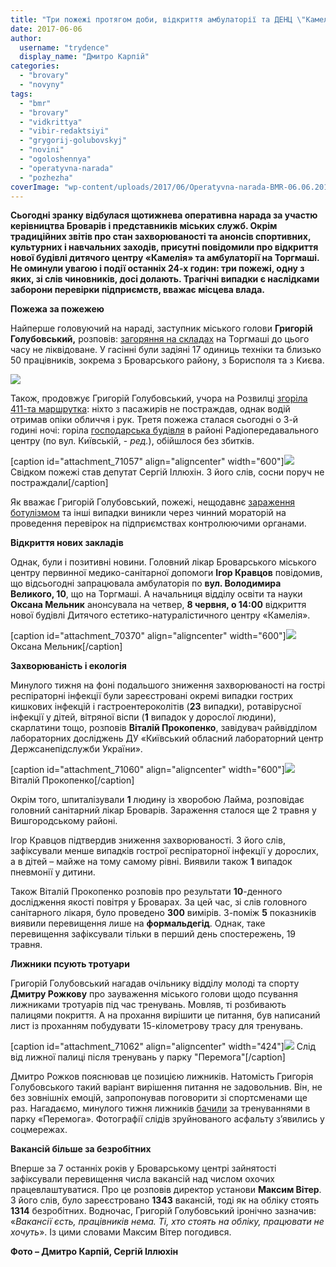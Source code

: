 ```yaml
---
title: "Три пожежі протягом доби, відкриття амбулаторії та ДЕНЦ \"Камелія\", - оперативні новини"
date: 2017-06-06
author: 
  username: "trydence"
  display_name: "Дмитро Карпій"
categories: 
  - "brovary"
  - "novyny"
tags: 
  - "bmr"
  - "brovary"
  - "vidkrittya"
  - "vibir-redaktsiyi"
  - "grygorij-golubovskyj"
  - "novini"
  - "ogoloshennya"
  - "operatyvna-narada"
  - "pozhezha"
coverImage: "wp-content/uploads/2017/06/Operatyvna-narada-BMR-06.06.2017-Vakarchuk_00010.jpg"
---
```


**Сьогодні зранку відбулася щотижнева оперативна нарада за участю керівництва Броварів і представників міських служб. Окрім традиційних звітів про стан захворюваності та анонсів спортивних, культурних і навчальних заходів, присутні повідомили про відкриття нової будівлі дитячого центру «Камелія» та амбулаторії на Торгмаші. Не оминули увагою і події останніх 24-х годин: три пожежі, одну з яких, зі слів чиновників, досі долають. Трагічні випадки є наслідками заборони перевірки підприємств, вважає місцева влада.**

**Пожежа за пожежею**

Найперше головуючий на нараді, заступник міського голови **Григорій Голубовський,** розповів: [загоряння на складах](https://mpz.brovary.org/prosto-zaraz-goryat-sklady-na-torgmashi-dym-vydno-zvidusil-foto/) на Торгмаші до цього часу не ліквідоване. У гасінні були задіяні 17 одиниць техніки та близько 50 працівників, зокрема з Броварського району, з Борисполя та з Києва.

[![](https://mpz.brovary.org/wp-content/uploads/2017/06/Operatyvna-narada-BMR-06.06.2017_00004.jpg)](https://mpz.brovary.org/wp-content/uploads/2017/06/Operatyvna-narada-BMR-06.06.2017_00004.jpg)

Також, продовжує Григорій Голубовський, учора на Розвилці [згоріла 411-та маршрутка](https://mpz.brovary.org/na-rozvyltsi-spalahnula-zgorila-vshhent-411-marshrutka-obijshlosya-bez-zhertv-foto/): ніхто з пасажирів не постраждав, однак водій отримав опіки обличчя і рук. Третя пожежа сталася сьогодні о 3-й годині ночі: горіла [господарська будівля](https://www.facebook.com/groups/brovary/permalink/1670124636350829/) в районі Радіопередавального центру (по вул. Київській, - _ред._), обійшлося без збитків.

\[caption id="attachment\_71057" align="aligncenter" width="600"\][![](https://mpz.brovary.org/wp-content/uploads/2017/06/pozhezha-06.06.2017-RPTS-Illyuhin.jpg)](https://mpz.brovary.org/wp-content/uploads/2017/06/pozhezha-06.06.2017-RPTS-Illyuhin.jpg) Свідком пожежі став депутат Сергій Іллюхін. З його слів, сосни поруч не постраждали\[/caption\]

Як вважає Григорій Голубовський, пожежі, нещодавнє [зараження ботулізмом](https://mpz.brovary.org/botulizm-vid-ryby-v-megamarketi-ta-remont-kanalizatsiyi-bilya-trykotazhky-operatyvni-novyny/) та інші випадки виникли через чинний мораторій на проведення перевірок на підприємствах контролюючими органами.

**Відкриття нових закладів**

Однак, були і позитивні новини. Головний лікар Броварського міського центру первинної медико-санітарної допомоги **Ігор Кравцов** повідомив, що відсьогодні запрацювала амбулаторія по **вул. Володимира Великого, 10**, що на Торгмаші. А начальниця відділу освіти та науки **Оксана Мельник** анонсувала на четвер, **8 червня, о 14:00** відкриття нової будівлі Дитячого естетико-натуралістичного центру «Камелія».

\[caption id="attachment\_70370" align="aligncenter" width="600"\][![](https://mpz.brovary.org/wp-content/uploads/2017/05/melnyk.jpg)](https://mpz.brovary.org/wp-content/uploads/2017/05/melnyk.jpg) Оксана Мельник\[/caption\]

**Захворюваність і екологія**

Минулого тижня на фоні подальшого зниження захворюваності на гострі респіраторні інфекції були зареєстровані окремі випадки гострих кишкових інфекцій і гастроентероколітів (**23** випадки), ротавірусної інфекції у дітей, вітряної віспи (**1** випадок у дорослої людини), скарлатини тощо, розповів **Віталій Прокопенко**, завідувач райвідділом лабораторних досліджень ДУ «Київський обласний лабораторний центр Держсанепідслужби України».

\[caption id="attachment\_71060" align="aligncenter" width="600"\][![](https://mpz.brovary.org/wp-content/uploads/2017/06/Operatyvna-narada-BMR-06.06.2017-Prokopenko_00008.jpg)](https://mpz.brovary.org/wp-content/uploads/2017/06/Operatyvna-narada-BMR-06.06.2017-Prokopenko_00008.jpg) Віталій Прокопенко\[/caption\]

Окрім того, шпиталізували **1** людину із хворобою Лайма, розповідає головний санітарний лікар Броварів. Зараження сталося ще 2 травня у Вишгородському районі.

Ігор Кравцов підтвердив зниження захворюваності. З його слів, зафіксували менше випадків гострої респіраторної інфекції у дорослих, а в дітей – майже на тому самому рівні. Виявили також **1** випадок пневмонії у дитини.

Також Віталій Прокопенко розповів про результати **10**\-денного дослідження якості повітря у Броварах. За цей час, зі слів головного санітарного лікаря, було проведено **300** вимірів. З-поміж **5** показників виявили перевищення лише на **формальдегід**. Однак, таке перевищення зафіксували тільки в перший день спостережень, 19 травня.

**Лижники псують тротуари**

Григорій Голубовський нагадав очільнику відділу молоді та спорту **Дмитру Рожкову** про зауваження міського голови щодо псування лижниками тротуарів під час тренувань. Мовляв, ті розбивають палицями покриття. А на прохання вирішити це питання, був написаний лист із проханням побудувати 15-кілометрову трасу для тренувань.

\[caption id="attachment\_71062" align="aligncenter" width="424"\][![](https://mpz.brovary.org/wp-content/uploads/2017/06/trenuvannya-asfalt-lyzhnyky-sport-rujnuvannya.jpg)](https://mpz.brovary.org/wp-content/uploads/2017/06/trenuvannya-asfalt-lyzhnyky-sport-rujnuvannya.jpg) Слід від лижної палиці після тренувань у парку "Перемога"\[/caption\]

Дмитро Рожков пояснював це позицією лижників. Натомість Григорія Голубовського такий варіант вирішення питання не задовольнив. Він, не без зовнішніх емоцій, запропонував поговорити зі спортсменами ще раз. Нагадаємо, минулого тижня лижників [бачили](https://www.facebook.com/groups/brovary/permalink/1661594883870471/) за тренуваннями в парку «Перемога». Фотографії слідів зруйнованого асфальту з’явились у соцмережах.

**Вакансій більше за безробітних**

Вперше за 7 останніх років у Броварському центрі зайнятості зафіксували перевищення числа вакансій над числом охочих працевлаштуватися. Про це розповів директор установи **Максим Вітер**. З його слів, було зареєстровано **1343** вакансій, тоді як на обліку стоять **1314** безробітних. Водночас, Григорій Голубовський іронічно зазначив: «_Вакансії єсть, працівників нема. Ті, хто стоять на обліку, працювати не хочуть_». Із цими словами Максим Вітер погодився.

**Фото – Дмитро Карпій, Сергій Іллюхін**
